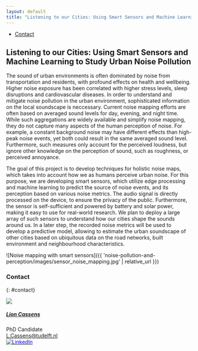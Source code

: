 ```yaml
---
layout: default
title: "Listening to our Cities: Using Smart Sensors and Machine Learning to Study Urban Noise Pollution"
---
```


<ul class="nav project-nav col-12 col-lg-auto me-lg-auto mb-2">
  <li><a href="#contact" class="nav-link px-2">Contact</a></li>
</ul>

## Listening to our Cities: Using Smart Sensors and Machine Learning to Study Urban Noise Pollution

The sound of urban environments is often dominated by noise from transportation and residents, with profound effects on health and wellbeing. Higher noise exposure has been correlated with higher stress levels, sleep disruptions and cardiovascular diseases. In order to understand and mitigate noise pollution in the urban environment, sophisticated information on the local soundscape is neccessary. Current noise mapping efforts are often based on averaged sound levels for day, evening, and night time. While such aggregations are widely available and simplify noise mapping, they do not capture many aspects of the human perception of noise. For example, a constant background noise may have different effects than high-peak noise events, yet both could result in the same averaged sound level. Furthermore, such measures only account for the perceived loudness, but ignore other knowledge on the perception of sound, such as roughness, or perceived annoyance.

The goal of this project is to develop techniques for holistic noise maps, which takes into account how we as humans perceive urban noise. For this purpose, we are developing smart sensors, which utilize edge processing and machine learning to predict the source of noise events, and its perception based on various noise metrics. The audio signal is directly processed on the device, to ensure the privacy of the public. Furthermore, the sensor is self-sufficient and powered by battery and solar power, making it easy to use for real-world research. We plan to deploy a large array of such sensors to understand how our cities shape the sounds around us. In a later step, the recorded noise metrics will be used to develop a predictive model, allowing to estimate the urban soundscape of other cities based on ubiquitous data on the road networks, built environment and neighbourhood characteristics. 

![Noise mapping with smart sensors]({{ 'noise-pollution-and-perception/images/sensor_noise_mapping.jpg' | relative_url }})

### Contact
{: #contact}

<div class="card contact-card" style="max-width: 360px;">
  <div class="row g-0">
    <div class="col-4">
        <img src="{{ 'assets/images/team/lion.webp' | relative_url }}" class="contact-avatar">
    </div>
    <div class="col-8">
      <div class="card-body">
        <h5 class="card-title"><a href="https://www.tudelft.nl/en/staff/l.cassens/">Lion Cassens</a></h5>
        <p class="card-text">
          PhD Candidate<br>
          <a href="mailto:L.Cassens@tudelft.nl">L.Cassens@tudelft.nl</a><br>
          <a href="https://www.linkedin.com/in/lion-cassens/">
            <img style="color: blue" src="{{ 'assets/images/linkedin.svg' | relative_url }}"  alt="LinkedIn"/>
          </a>
        </p>
      </div>
    </div>
  </div>
</div>